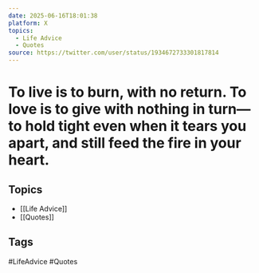 ```yaml
---
date: 2025-06-16T18:01:38
platform: X
topics:
  - Life Advice
  - Quotes
source: https://twitter.com/user/status/1934672733301817814
---
```

# To live is to burn, with no return. To love is to give with nothing in turn—to hold tight even when it tears you apart, and still feed the fire in your heart.

## Topics
- [[Life Advice]]
- [[Quotes]]

## Tags
#LifeAdvice #Quotes
